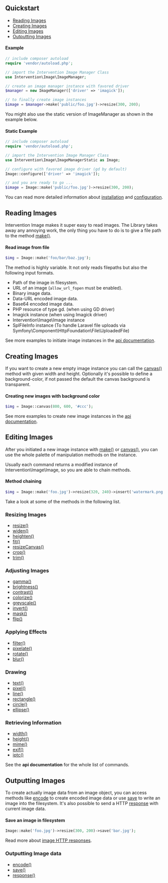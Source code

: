 ## Quickstart

- [Reading Images](#reading)
- [Creating Images](#creating)
- [Editing Images](#editing)
- [Outputting Images](#output)

#### Example

```php
// include composer autoload
require 'vendor/autoload.php';

// import the Intervention Image Manager Class
use Intervention\Image\ImageManager;

// create an image manager instance with favored driver
$manager = new ImageManager(['driver' => 'imagick']);

// to finally create image instances
$image = $manager->make('public/foo.jpg')->resize(300, 200);
```

You might also use the static version of ImageManager as shown in the example below.

#### Static Example

```php
// include composer autoload
require 'vendor/autoload.php';

// import the Intervention Image Manager Class
use Intervention\Image\ImageManagerStatic as Image;

// configure with favored image driver (gd by default)
Image::configure(['driver' => 'imagick']);

// and you are ready to go ...
$image = Image::make('public/foo.jpg')->resize(300, 200);
```

You can read more detailed information about [installation](/getting_started/installation) and [configuration](/getting_started/configuration).


<a name="reading"></a>
## Reading Images

Intervention Image makes it super easy to read images. The Library takes away any annoying work, the only thing you have to do is to give a file path to the method [make()](/api/make).

#### Read image from file

```php
$img = Image::make('foo/bar/baz.jpg');
```

The method is highly variable. It not only reads filepaths but also the following input formats.

- Path of the image in filesystem.
- URL of an image (```allow_url_fopen``` must be enabled).
- Binary image data.
- Data-URL encoded image data.
- Base64 encoded image data.
- PHP resource of type gd. (when using GD driver)
- Imagick instance (when using Imagick driver)
- Intervention\Image\Image instance
- SplFileInfo instance (To handle Laravel file uploads via Symfony\Component\HttpFoundation\File\UploadedFile)

See more examples to initiate image instances in the [api documentation](/api/make).

<a name="creating"></a>
## Creating Images

If you want to create a new empty image instance you can call the [canvas()](/api/canvas) method with given width and height. Optionally it's possible to define a background-color, if not passed the default the canvas background is transparent.

#### Creating new images with background color

```php
$img = Image::canvas(800, 600, '#ccc');
```

See more examples to create new image instances in the [api documentation](/api/canvas).

<a name="editing"></a>
## Editing Images

After you initiated a new image instance with [make()](/api/make) or [canvas()](/api/canvas), you can use the whole palette of manipulation methods on the instance.

Usually each command returns a modified instance of Intervention\Image\Image, so you are able to chain methods.

#### Method chaining

```php
$img = Image::make('foo.jpg')->resize(320, 240)->insert('watermark.png');
```

Take a look at some of the methods in the following list.

### Resizing Images

- [resize()](/api/resize)
- [widen()](/api/widen)
- [heighten()](/api/heighten)
- [fit()](/api/fit)
- [resizeCanvas()](/api/resizeCanvas)
- [crop()](/api/crop)
- [trim()](/api/trim)

### Adjusting Images

- [gamma()](/api/gamma)
- [brightness()](/api/brightness)
- [contrast()](/api/contrast)
- [colorize()](/api/colorize)
- [greyscale()](/api/greyscale)
- [invert()](/api/invert)
- [mask()](/api/mask)
- [flip()](/api/flip)

### Applying Effects

- [filter()](/api/filter)
- [pixelate()](/api/pixelate)
- [rotate()](/api/rotate)
- [blur()](/api/blur)

### Drawing

- [text()](/api/text)
- [pixel()](/api/pixel)
- [line()](/api/line)
- [rectangle()](/api/rectangle)
- [circle()](/api/circle)
- [ellipse()](/api/ellipse)

### Retrieving Information

- [width()](/api/width)
- [height()](/api/height)
- [mime()](/api/mime)
- [exif()](/api/exif)
- [iptc()](/api/iptc)


See the **api documentation** for the whole list of commands.

<a name="output"></a>
## Outputting Images

To create actually image data from an image object, you can access methods like [encode](/api/encode) to create encoded image data or use [save](/api/save) to write an image into the filesystem. It's also possible to send a HTTP [response](/api/response) with current image data.

#### Save an image in filesystem

```php
Image::make('foo.jpg')->resize(300, 200)->save('bar.jpg');
```

Read more about [image HTTP responses](/use/http).

### Outputting Image data

- [encode()](/api/encode)
- [save()](/api/save)
- [response()](/api/response)
